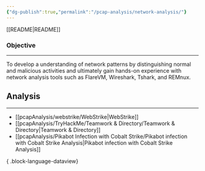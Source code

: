 ```yaml
---
{"dg-publish":true,"permalink":"/pcap-analysis/network-analysis/"}
---
```


[[README\|README]]
### Objective
---
To develop a understanding of network patterns by distinguishing normal and malicious activities and ultimately gain hands-on experience with network analysis tools such as FlareVM, Wireshark, Tshark, and REMnux.
## Analysis
---
- [[pcapAnalysis/webstrike/WebStrike\|WebStrike]]
- [[pcapAnalysis/TryHackMe/Teamwork & Directory/Teamwork & Directory\|Teamwork & Directory]]
- [[pcapAnalysis/Pikabot Infection with Cobalt Strike/Pikabot infection with Cobalt Strike Analysis\|Pikabot infection with Cobalt Strike Analysis]]

{ .block-language-dataview}

